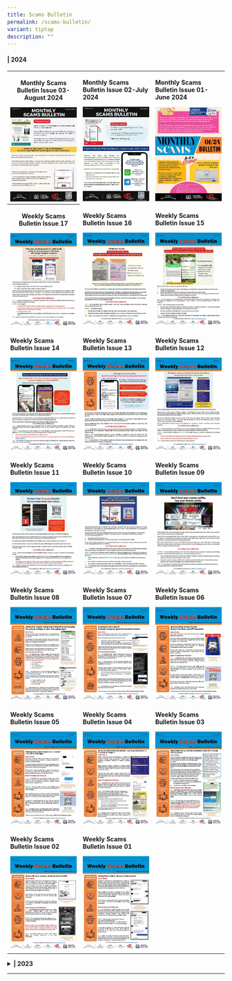 ```yaml
---
title: Scams Bulletin
permalink: /scams-bulletin/
variant: tiptap
description: ""
---
```

<h4>| 2024</h4>
<table style="minWidth: 75px">
<colgroup>
<col>
<col>
<col>
</colgroup>
<tbody>
<tr>
<th rowspan="1" colspan="1">
<p><strong>Monthly Scams Bulletin Issue 03-August 2024</strong>
</p><a class="isomer-image-wrapper" href="/files/2024%20Scams%20Bulletins/Aug%202024/Monthly_Scams_Bulletin_Issue_3_August.pdf"><img style="width: 100%" height="auto" width="100%" alt="" src="/images/Scams Bulletin Covers/2024 Bulletin Cover/2024_MSB_03.jpg"></a>
</th>
<td rowspan="1" colspan="1">
<p><strong>Monthly Scams Bulletin Issue 02-July 2024</strong>
</p><a class="isomer-image-wrapper" href="/files/2024%20Scams%20Bulletins/Jul%202024/Monthly_Scams_Bulletin_Issue_2__5_July.pdf"><img style="width: 100%" height="auto" width="100%" alt="" src="/images/Scams Bulletin Covers/2024 Bulletin Cover/2024_MSB_02.jpg"></a>
</td>
<td rowspan="1" colspan="1">
<p><strong>Monthly Scams Bulletin Issue 01-June 2024</strong>
</p><a class="isomer-image-wrapper" href="/files/2024%20Scams%20Bulletins/Jun%202024/Monthly_Scams_Bulletin_0124__June.pdf"><img style="width: 100%" height="auto" width="100%" alt="" src="/images/Scams Bulletin Covers/2024 Bulletin Cover/2024_MSB_01.jpg"></a>
</td>
</tr>
<tr>
<th rowspan="1" colspan="1">
<p><strong>Weekly Scams Bulletin Issue 17</strong>
</p><a class="isomer-image-wrapper" href="/files/2024%20Scams%20Bulletins/Apr%202024/WSB_Issue_24_17__26_Apr_.pdf"><img style="width: 100%" height="auto" width="100%" alt="" src="/images/Scams Bulletin Covers/2024 Bulletin Cover/2024_WSB_17.jpg"></a>
</th>
<td rowspan="1" colspan="1">
<p><strong>Weekly Scams Bulletin Issue 16</strong>
</p><a class="isomer-image-wrapper" href="/files/2024%20Scams%20Bulletins/Apr%202024/WSB_Issue_24_16__19_Apr_.pdf"><img style="width: 100%" height="auto" width="100%" alt="" src="/images/Scams Bulletin Covers/2024 Bulletin Cover/2024_WSB_16.jpg"></a>
</td>
<td rowspan="1" colspan="1">
<p><strong>Weekly Scams Bulletin Issue 15</strong>
</p><a class="isomer-image-wrapper" href="/files/2024%20Scams%20Bulletins/Apr%202024/WSB_Issue_24_15__12_Apr_.pdf"><img style="width: 100%" height="auto" width="100%" alt="" src="/images/Scams Bulletin Covers/2024 Bulletin Cover/2024_WSB_15.jpg"></a>
</td>
</tr>
<tr>
<td rowspan="1" colspan="1">
<p><strong>Weekly Scams Bulletin Issue 14</strong>
</p><a class="isomer-image-wrapper" href="/files/2024%20Scams%20Bulletins/Apr%202024/WSB_Issue_24_14__5_Apr_.pdf"><img style="width: 100%" height="auto" width="100%" alt="" src="/images/Scams Bulletin Covers/2024 Bulletin Cover/2024_WSB_14.jpg"></a>
</td>
<td rowspan="1" colspan="1">
<p><strong>Weekly Scams Bulletin Issue 13</strong>
</p><a class="isomer-image-wrapper" href="/files/2024%20Scams%20Bulletins/Mar%202024/WSB_Issue_24_13__28_Mar_.pdf"><img style="width: 100%" height="auto" width="100%" alt="" src="/images/Scams Bulletin Covers/2024 Bulletin Cover/2024_WSB_13.jpg"></a>
</td>
<td rowspan="1" colspan="1">
<p><strong>Weekly Scams Bulletin Issue 12</strong>
</p><a class="isomer-image-wrapper" href="/files/2024%20Scams%20Bulletins/Mar%202024/WSB_Issue_24_12__22_Mar_.pdf"><img style="width: 100%" height="auto" width="100%" alt="" src="/images/Scams Bulletin Covers/2024 Bulletin Cover/2024_WSB_12.jpg"></a>
</td>
</tr>
<tr>
<td rowspan="1" colspan="1">
<p><strong>Weekly Scams Bulletin Issue 11</strong>
</p><a class="isomer-image-wrapper" href="/files/2024%20Scams%20Bulletins/Mar%202024/WSB_Issue_24_11__15_Mar_.pdf"><img style="width: 100%" height="auto" width="100%" alt="" src="/images/Scams Bulletin Covers/2024 Bulletin Cover/2024_WSB_11.jpg"></a>
</td>
<td rowspan="1" colspan="1">
<p><strong>Weekly Scams Bulletin Issue 10</strong>
</p><a class="isomer-image-wrapper" href="/files/2024%20Scams%20Bulletins/Mar%202024/WSB_Issue_24_10__8_Mar_.pdf"><img style="width: 100%" height="auto" width="100%" alt="" src="/images/Scams Bulletin Covers/2024 Bulletin Cover/2024_WSB_10.jpg"></a>
</td>
<td rowspan="1" colspan="1">
<p><strong>Weekly Scams Bulletin Issue 09</strong>
</p><a class="isomer-image-wrapper" href="/files/2024%20Scams%20Bulletins/Mar%202024/WSB_Issue_24_9__1_Mar_.pdf"><img style="width: 100%" height="auto" width="100%" alt="" src="/images/Scams Bulletin Covers/2024 Bulletin Cover/2024_WSB_09.jpg"></a>
</td>
</tr>
<tr>
<td rowspan="1" colspan="1">
<p><strong>Weekly Scams Bulletin Issue 08</strong>
</p><a class="isomer-image-wrapper" href="/files/2024%20Scams%20Bulletins/Feb%202024/WSB_Issue_24_8__23_Feb_.pdf"><img style="width: 100%" height="auto" width="100%" alt="" src="/images/Scams Bulletin Covers/2024 Bulletin Cover/2024_WSB_08.jpg"></a>
</td>
<td rowspan="1" colspan="1">
<p><strong>Weekly Scams Bulletin Issue 07</strong>
</p><a class="isomer-image-wrapper" href="/files/2024%20Scams%20Bulletins/Feb%202024/WSB_Issue_24_7__16_Feb_.pdf"><img style="width: 100%" height="auto" width="100%" alt="" src="/images/Scams Bulletin Covers/2024 Bulletin Cover/2024_WSB_07.jpg"></a>
</td>
<td rowspan="1" colspan="1">
<p><strong>Weekly Scams Bulletin Issue 06</strong>
</p><a class="isomer-image-wrapper" href="/files/2024%20Scams%20Bulletins/Feb%202024/WSB_Issue_24_6__9_Feb_.pdf"><img style="width: 100%" height="auto" width="100%" alt="" src="/images/Scams Bulletin Covers/2024 Bulletin Cover/2024_WSB_06.jpg"></a>
</td>
</tr>
<tr>
<td rowspan="1" colspan="1">
<p><strong>Weekly Scams Bulletin Issue 05</strong>
</p><a class="isomer-image-wrapper" href="/files/2024%20Scams%20Bulletins/Feb%202024/WSB_Issue_24_5__2_Feb_.pdf"><img style="width: 100%" height="auto" width="100%" alt="" src="/images/Scams Bulletin Covers/2024 Bulletin Cover/2024_WSB_05.jpg"></a>
</td>
<td rowspan="1" colspan="1">
<p><strong>Weekly Scams Bulletin Issue 04</strong>
</p><a class="isomer-image-wrapper" href="/files/2024%20Scams%20Bulletins/Jan%202024/WSB_Issue_24_4__26_Jan_.pdf"><img style="width: 100%" height="auto" width="100%" alt="" src="/images/Scams Bulletin Covers/2024 Bulletin Cover/2024_WSB_04.jpg"></a>
</td>
<td rowspan="1" colspan="1">
<p><strong>Weekly Scams Bulletin Issue 03</strong>
</p><a class="isomer-image-wrapper" href="https://cms.isomer.gov.sg/files/2024%20Scams%20Bulletins/Jan%202024/WSB_Issue_24_3__19_Jan_.pdf"><img style="width: 100%" height="auto" width="100%" alt="" src="/images/Scams Bulletin Covers/2024 Bulletin Cover/2024_WSB_03.jpg"></a>
</td>
</tr>
<tr>
<td rowspan="1" colspan="1">
<p><strong>Weekly Scams Bulletin Issue 02</strong>
</p><a class="isomer-image-wrapper" href="/files/2024%20Scams%20Bulletins/Jan%202024/WSB_Issue_24_2__12_Jan_.pdf"><img style="width: 100%" height="auto" width="100%" alt="" src="/images/Scams Bulletin Covers/2024 Bulletin Cover/2024_WSB_02.jpg"></a>
</td>
<td rowspan="1" colspan="1">
<p><strong>Weekly Scams Bulletin Issue 01</strong>
</p><a class="isomer-image-wrapper" href="/files/2024%20Scams%20Bulletins/Jan%202024/WSB_Issue_24_1__5_Jan_.pdf"><img style="width: 100%" height="auto" width="100%" alt="" src="/images/Scams Bulletin Covers/2024 Bulletin Cover/2024_WSB_01.jpg"></a>
</td>
<td rowspan="1" colspan="1">
<p></p>
</td>
</tr>
</tbody>
</table>
<p></p>
<div data-type="detailGroup" class="isomer-accordion-group isomer-accordion isomer-accordion-white">
<details class="isomer-details">
<summary><strong>| 2023</strong>
</summary>
<div data-type="detailsContent" class="isomer-details-content">
<table style="minWidth: 75px">
<colgroup>
<col>
<col>
<col>
</colgroup>
<tbody>
<tr>
<th rowspan="1" colspan="1">
<p><strong>Weekly Scams Bulletin Issue 41</strong>
</p>
<div class="isomer-image-wrapper">
<img style="width: 100%" height="auto" width="100%" alt="" src="/images/Scams Bulletin Covers/2023_WSB.png">
</div>
</th>
<th rowspan="1" colspan="1">
<p><strong>Weekly Scams Bulletin Issue 40</strong>
</p>
<div class="isomer-image-wrapper">
<img style="width: 100%" height="auto" width="100%" alt="" src="/images/Scams Bulletin Covers/2023_WSB.png">
</div>
</th>
<th rowspan="1" colspan="1">
<p><strong>Weekly Scams Bulletin Issue 39</strong>
</p>
<div class="isomer-image-wrapper">
<img style="width: 100%" height="auto" width="100%" alt="" src="/images/Scams Bulletin Covers/2023_WSB.png">
</div>
</th>
</tr>
<tr>
<td rowspan="1" colspan="1">
<p><strong>Weekly Scams Bulletin Issue 38</strong>
</p>
</td>
<td rowspan="1" colspan="1">
<p><strong>Weekly Scams Bulletin Issue 37</strong>
</p>
</td>
<td rowspan="1" colspan="1">
<p><strong>Weekly Scams Bulletin Issue 36</strong>
</p>
</td>
</tr>
<tr>
<td rowspan="1" colspan="1">
<p><strong>Weekly Scams Bulletin Issue 35</strong>
</p>
</td>
<td rowspan="1" colspan="1">
<p><strong>Weekly Scams Bulletin Issue 34</strong>
</p>
</td>
<td rowspan="1" colspan="1">
<p><strong>Weekly Scams Bulletin Issue 33</strong>
</p>
</td>
</tr>
<tr>
<td rowspan="1" colspan="1">
<p><strong>Weekly Scams Bulletin Issue 32</strong>
</p>
</td>
<td rowspan="1" colspan="1">
<p><strong>Weekly Scams Bulletin Issue 31</strong>
</p>
</td>
<td rowspan="1" colspan="1">
<p><strong>Weekly Scams Bulletin Issue 30</strong>
</p>
</td>
</tr>
<tr>
<td rowspan="1" colspan="1">
<p><strong>Weekly Scams Bulletin Issue 29</strong>
</p>
</td>
<td rowspan="1" colspan="1">
<p><strong>Weekly Scams Bulletin Issue 28</strong>
</p>
</td>
<td rowspan="1" colspan="1">
<p><strong>Weekly Scams Bulletin Issue 27</strong>
</p>
</td>
</tr>
<tr>
<td rowspan="1" colspan="1">
<p><strong>Weekly Scams Bulletin Issue 26</strong>
</p>
</td>
<td rowspan="1" colspan="1">
<p><strong>Weekly Scams Bulletin Issue 25</strong>
</p>
</td>
<td rowspan="1" colspan="1">
<p><strong>Weekly Scams Bulletin Issue 24</strong>
</p>
</td>
</tr>
<tr>
<td rowspan="1" colspan="1">
<p><strong>Weekly Scams Bulletin Issue 23</strong>
</p>
</td>
<td rowspan="1" colspan="1">
<p><strong>Weekly Scams Bulletin Issue 22</strong>
</p>
</td>
<td rowspan="1" colspan="1">
<p><strong>Weekly Scams Bulletin Issue 21</strong>
</p>
</td>
</tr>
<tr>
<td rowspan="1" colspan="1">
<p><strong>Weekly Scams Bulletin Issue 20</strong>
</p>
</td>
<td rowspan="1" colspan="1">
<p><strong>Weekly Scams Bulletin Issue 19</strong>
</p>
</td>
<td rowspan="1" colspan="1">
<p><strong>Weekly Scams Bulletin Issue 18</strong>
</p>
</td>
</tr>
<tr>
<td rowspan="1" colspan="1">
<p><strong>Weekly Scams Bulletin Issue 17</strong>
</p>
</td>
<td rowspan="1" colspan="1">
<p><strong>Weekly Scams Bulletin Issue 16</strong>
</p>
</td>
<td rowspan="1" colspan="1">
<p><strong>Weekly Scams Bulletin Issue 15</strong>
</p>
</td>
</tr>
<tr>
<td rowspan="1" colspan="1">
<p><strong>Weekly Scams Bulletin Issue 14</strong>
</p>
</td>
<td rowspan="1" colspan="1">
<p><strong>Weekly Scams Bulletin Issue 13</strong>
</p>
</td>
<td rowspan="1" colspan="1">
<p><strong>Weekly Scams Bulletin Issue 12</strong>
</p>
</td>
</tr>
<tr>
<td rowspan="1" colspan="1">
<p><strong>Weekly Scams Bulletin Issue 11</strong>
</p>
</td>
<td rowspan="1" colspan="1">
<p><strong>Weekly Scams Bulletin Issue 10</strong>
</p>
</td>
<td rowspan="1" colspan="1">
<p><strong>Weekly Scams Bulletin Issue 09</strong>
</p>
</td>
</tr>
<tr>
<td rowspan="1" colspan="1">
<p><strong>Weekly Scams Bulletin Issue 08</strong>
</p>
</td>
<td rowspan="1" colspan="1">
<p><strong>Weekly Scams Bulletin Issue 07</strong>
</p>
</td>
<td rowspan="1" colspan="1">
<p><strong>Weekly Scams Bulletin Issue 06</strong>
</p>
</td>
</tr>
<tr>
<td rowspan="1" colspan="1">
<p><strong>Weekly Scams Bulletin Issue 05</strong>
</p>
</td>
<td rowspan="1" colspan="1">
<p><strong>Weekly Scams Bulletin Issue 04</strong>
</p>
</td>
<td rowspan="1" colspan="1">
<p><strong>Weekly Scams Bulletin Issue 03</strong>
</p>
</td>
</tr>
<tr>
<td rowspan="1" colspan="1">
<p><strong>Weekly Scams Bulletin Issue 02</strong>
</p>
</td>
<td rowspan="1" colspan="1">
<p><strong>Weekly Scams Bulletin Issue 01</strong>
</p>
</td>
<td rowspan="1" colspan="1">
<p></p>
</td>
</tr>
</tbody>
</table>
</div>
</details>
</div>
<p></p>
<hr>
<p></p>
<p></p>
<p></p>
<p></p>
<p></p>